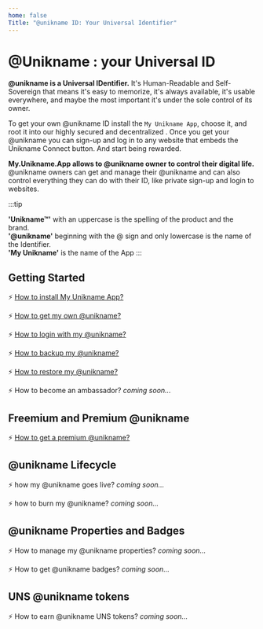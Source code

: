 ```yaml
---
home: false
Title: "@unikname ID: Your Universal Identifier"
---
```


# @Unikname : your Universal ID

**@unikname is a Universal IDentifier.** It's Human-Readable and Self-Sovereign that means it's easy to memorize, it's always available, it's usable everywhere, and maybe the most important it's under the sole control of its owner.

To get your own @unikname ID install the ``My Unikname App``, choose it, and root it into our highly secured and decentralized <brand name="uns"/>. Once you get your @unikname you can sign-up and log in to any website that embeds the Unikname Connect button. And start being rewarded.

**My.Unikname.App allows to @unikname owner to control their digital life.** @unikname owners can get and manage their @unikname and can also control everything they can do with their ID, like private sign-up and login to websites. 

:::tip 

**'Unikname&trade;'** with an uppercase is the spelling of the product and the brand. <br/>
**'@unikname'** beginning with the @ sign and only lowercase is the name of the Identifier. <br/>
**'My Unikname'** is the name of the App
:::

<hseparator/>

## Getting Started

:zap: [How to install My Unikname App?](./howto-install-my-unikname-app)

:zap: [How to get my own @unikname?](./howto-get-individual-unikname)

:zap: [How to login with my @unikname?](./howto-login)

:zap: [How to backup my @unikname?](./howto-backup-my-unikname)

:zap: [How to restore my @unikname?](./howto-restore-my-unikname)

:zap: How to become an ambassador? _coming soon..._

## Freemium and Premium @unikname

:zap: [How to get a premium @unikname?](./howto-get-premium-unikname)

## @unikname Lifecycle

:zap: how my @unikname goes live? _coming soon..._

:zap: how to burn my @unikname? _coming soon..._

## @unikname Properties and Badges

:zap: How to manage my @unikname properties? _coming soon..._

:zap: How to get @unikname badges? _coming soon..._

## UNS @unikname tokens

:zap: How to earn @unikname UNS tokens? _coming soon..._
